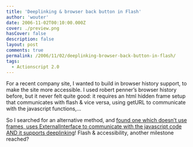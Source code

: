 ```yaml
---
title: 'Deeplinking & browser back button in Flash'
author: 'wouter'
date: 2006-11-02T00:10:00.000Z
cover: ./preview.png
hasCover: false
description: false
layout: post
comments: true
permalink: /2006/11/02/deeplinking-browser-back-button-in-flash/
tags:
  - Actionscript 2.0
---
```

For a recent company site, I wanted to build in browser history support, to make the site more accessible. I used robert penner’s browser history before, but it never felt quite good: it requires an html hidden frame setup that communicates with flash & vice versa, using getURL to communicate with the javascript functions,…

So I searched for an alternative method, and [found one which doesn’t use frames, uses ExternalInterface to communicate with the javascript code AND it supports deeplinking][1]! Flash & accessibility, another milestone reached?

 [1]: http://reefscape.net/?p=10 "Deeplinking & browser back button in Flash"